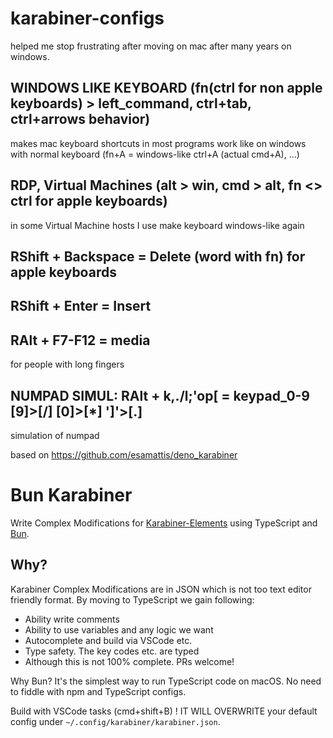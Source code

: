 
# karabiner-configs

helped me stop frustrating after moving on mac after many years on windows.

## WINDOWS LIKE KEYBOARD (fn(ctrl for non apple keyboards) > left_command, ctrl+tab, ctrl+arrows behavior)
makes mac keyboard shortcuts in most programs work like on windows with normal keyboard
(fn+A = windows-like ctrl+A (actual cmd+A), ...)

## RDP, Virtual Machines (alt > win, cmd > alt, fn <> ctrl for apple keyboards)
in some Virtual Machine hosts I use make keyboard windows-like again

## RShift + Backspace = Delete (word with fn) for apple keyboards

## RShift + Enter = Insert

## RAlt + F7-F12 = media
for people with long fingers

## NUMPAD SIMUL: RAlt + k,./l;'op[ = keypad_0-9 [9]>[/] [0]>[*] ']'>[.]
simulation of numpad


based on https://github.com/esamattis/deno_karabiner

# Bun Karabiner


Write Complex Modifications for
[Karabiner-Elements](https://karabiner-elements.pqrs.org/) using TypeScript
and [Bun](https://bun.sh/).

## Why?

Karabiner Complex Modifications are in JSON which is not too text editor
friendly format. By moving to TypeScript we gain following:

-   Ability write comments
-   Ability to use variables and any logic we want
-   Autocomplete and build via VSCode etc.
-   Type safety. The key codes etc. are typed
-   Although this is not 100% complete. PRs welcome!

Why Bun? It's the simplest way to run TypeScript code on macOS. No need to
fiddle with npm and TypeScript configs.


Build with VSCode tasks (cmd+shift+B)
! IT WILL OVERWRITE your default config under `~/.config/karabiner/karabiner.json`.

